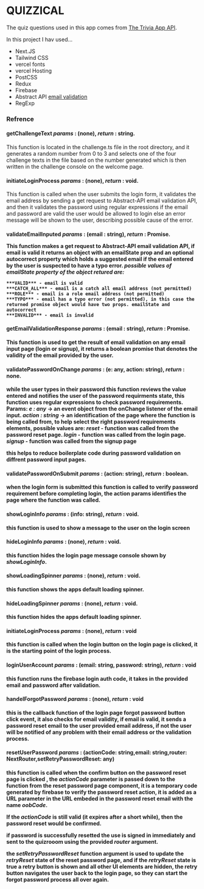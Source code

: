 # QUIZZICAL

The quiz questions used in this app comes from [The Trivia App API](https://www.the-trivia-api.com).

In this project I hav used...

- Next.JS
- Tailwind CSS
- vercel fonts
- vercel Hosting
- PostCSS
- Redux
- Firebase
- Abstract API [email validation](https://app.abstractapi.com/api/)
- RegExp

### Refrence

#### **getChallengeText** _params_ : (none), _return_ : string.

This function is located in the challenge.ts file in the root directory, and it generates a random number from 0 to 3 and selects one of the four challenge texts in the file based on the number generated which is then written in the challenge console on the welcome page.

#### **initiateLoginProcess** _params_ : (none), _return_ : void.

This function is called when the user submits the login form, it validates the email address by sending a get request to Abstract-API email validation API, and then it validates the password using regular expressions
if the email and password are valid the user would be allowed to login else an error message will be shown to the user, describing possible cause of the error.

#### **validateEmailInputed** _params_ : (email : string), _return_ : Promise<object>.

This function makes a get request to Abstract-API email validation API, if email is valid it returns an object with an emailState prop and an optional autocorrect property which holds a suggested email if the email entered by the user is suspected to have a typo error.
_possible values of emailState property of the object retured are:_

    ***VALID*** - email is valid
    ***CATCH_ALL*** - email is a catch all email address (not permitted)
    ***ROLE*** - email is a role email address (not permitted)
    ***TYPO*** - email has a typo error (not permitted), in this case the returned promise object would have two props. emailState and autocorrect
    ***INVALID*** - email is invalid

#### **getEmailValidationResponse** _params_ : (email : string), _return_ : Promise<boolean>.

This function is used to get the result of email validation on any email input page (login or signup), it returns a boolean promise that denotes the validity of the email provided by the user.

#### **validatePasswordOnChange** _params_ : (e: any, action: string), _return_ : none.

while the user types in their password this function reviews the value entered and notifies the user of the password requirments state, this function uses regular expressions to check password requirements.
**Params:**
_e : any_ -> an event object from the onChange listener of the email input.
_action : string_ -> an identification of the page where the function is being called from, to help select the right password requirements elements, possible values are:
_reset_ - function was called from the password reset page.
_login_ - function was called from the login page.
_signup_ - function was called from the signup page

this helps to reduce boilerplate code during password validation on diffrent password input pages.

#### **validatePasswordOnSubmit** _params_ : (action: string), _return_ : boolean.

when the login form is submitted this function is called to verify password requirement before completing login,
the action params identifies the page where the function was called.

#### **showLoginInfo** _params_ : (info: string), _return_ : void.

this function is used to show a message to the user on the login screen

#### **hideLoginInfo** _params_ : (none), _return_ : void.

this function hides the login page message console shown by _showLoginInfo_.

#### **showLoadingSpinner** _params_ : (none), _return_ : void.

this function shows the apps default loading spinner.

#### **hideLoadingSpinner** _params_ : (none), _return_ : void.

this function hides the apps default loading spinner.

#### **initiateLoginProcess** _params_ : (none), _return_ : void

this function is called when the login button on the login page is clicked, it is the starting point of the login process.

#### **loginUserAccount** _params_ : (email: string, password: string), _return_ : void

this function runs the firebase login auth code, it takes in the provided email and password after validation.

#### **handelForgotPassword** _params_ : (none), _return_ : void

this is the callback function of the login page forgot password button click event, it also checks for email validity, if email is valid, it sends a password reset email to the user provided email address, if not the user will be notified of any problem with their email address or the validation process.

#### **resetUserPassword** _params_ : (actionCode: string,email: string,router: NextRouter,setRetryPasswordReset: any)

this function is called when the confirm button on the password reset page is clicked , the _actionCode_ parameter is passed down to the function from the reset password page component, it is a temporary code generated by firebase to verify the password reset action, it is added as a URL parameter in the URL embeded in the password reset email with the name _oobCode_.

If the _actionCode_ is still valid (it expires after a short while), then the password reset would be confirmed.

if password is successfully resetted the use is signed in immediately and sent to the quizrooom using the provided _router_ argument.

the _setRetryPasswordReset_ function argument is used to update the _retryReset_ state of the reset password page, and if the _retryReset_ state is true a retry button is shown and all other UI elements are hidden, the retry button navigates the user back to the login page, so they can start the **forgot password** process all over again.
